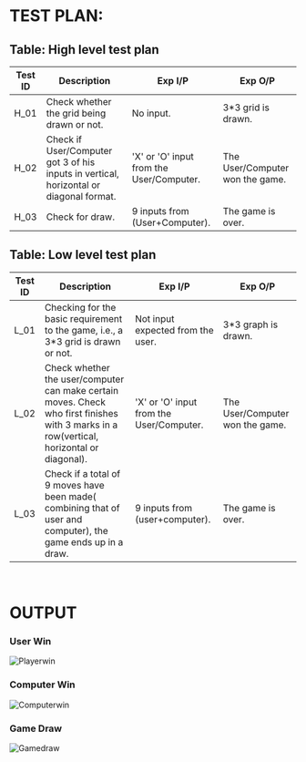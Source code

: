 # TEST PLAN:

## Table: High level test plan

|Test ID | Description | Exp I/P | Exp O/P |
|--------|-------------|---------|---------|
|H_01    |  Check whether the grid being drawn or not.           |    No input.     |      3*3 grid is drawn.   |
|H_02    |Check if User/Computer got 3 of his inputs in vertical, horizontal or diagonal format.             |   'X' or 'O' input from the User/Computer.      |The User/Computer won the game.|
|H_03    | Check for draw.            |   9 inputs from (User+Computer).      |     The game is over.    |


## Table: Low level test plan

|Test ID | Description | Exp I/P | Exp O/P |
|--------|-------------|---------|---------|
|L_01    | Checking for the basic requirement to the game, i.e., a 3*3 grid is drawn or not. |    Not input expected from the user. |  3*3 graph is drawn.  |
|L_02    | Check whether the user/computer can make certain moves. Check who first finishes  with 3 marks in a row(vertical, horizontal or diagonal). |   'X' or 'O' input from the User/Computer.      |   The User/Computer won the game.      |
|L_03    |   Check if a total of 9 moves have been made( combining that of user and computer), the game ends up in a draw.           |  9 inputs from (user+computer).       |                The game is over.        |

 </br>

# OUTPUT
### User Win
![Playerwin](https://user-images.githubusercontent.com/98867361/153206836-1a56ecb8-00a1-44ad-be40-f045c5d3b983.png)
 </br>
 
### Computer Win
![Computerwin](https://user-images.githubusercontent.com/98867361/153206885-a023c2ed-bf6c-49f1-87a3-bfb679379cd6.png)
 </br>
 
### Game Draw
![Gamedraw](https://user-images.githubusercontent.com/98867361/153206916-3ac6d8ab-1aef-4f6a-8add-aa8b344ac1ef.png)

